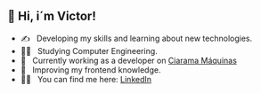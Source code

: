 ## 👋 Hi, i´m <strong>Victor!</strong>

- ✍️ &nbsp; Developing my skills and learning about new technologies.
- 👨‍🎓 &nbsp; Studying Computer Engineering.
- 💼 &nbsp; Currently working as a developer on <a href="">Ciarama Máquinas</a>
- 🚀 &nbsp; Improving my frontend knowledge.
- 🙋‍♂️ &nbsp; You can find me here: <a href="https://www.linkedin.com/in/victorfrts"> LinkedIn</a>

